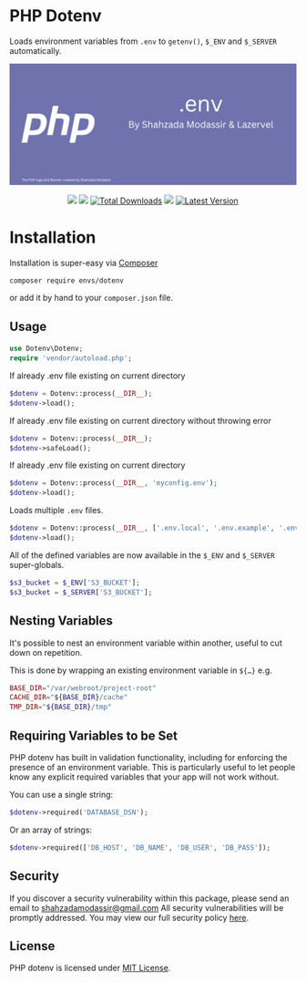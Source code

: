 PHP Dotenv
============

Loads environment variables from `.env` to `getenv()`, `$_ENV` and `$_SERVER` automatically.

![Banner](https://raw.githubusercontent.com/lazervel/assets/main/banners/dotenv.png)

<p align="center">
<a href="https://github.com/shahzadamodassir"><img src="https://img.shields.io/badge/Author-Shahzada%20Modassir-%2344cc11?style=flat-square"/></a>
<a href="LICENSE"><img src="https://img.shields.io/github/license/lazervel/dotenv?style=flat-square"/></a>
<a href="https://packagist.org/packages/envs/dotenv"><img src="https://img.shields.io/packagist/dt/envs/dotenv.svg?style=flat-square" alt="Total Downloads"></img></a>
<a href="https://github.com/lazervel/dotenv/stargazers"><img src="https://img.shields.io/github/stars/lazervel/dotenv?style=flat-square"/></a>
<a href="https://github.com/lazervel/dotenv/releases"><img src="https://img.shields.io/github/release/lazervel/dotenv.svg?style=flat-square" alt="Latest Version"></img></a>
</p>

# Installation

Installation is super-easy via [Composer](https://getcomposer.org/)

```bash
composer require envs/dotenv
```

or add it by hand to your `composer.json` file.

## Usage

```php
use Dotenv\Dotenv;
require 'vendor/autoload.php';
```

If already .env file existing on current directory

```php
$dotenv = Dotenv::process(__DIR__);
$dotenv->load();
```

If already .env file existing on current directory without throwing error

```php
$dotenv = Dotenv::process(__DIR__);
$dotenv->safeLoad();
```

If already .env file existing on current directory

```php
$dotenv = Dotenv::process(__DIR__, 'myconfig.env');
$dotenv->load();
```

Loads multiple `.env` files.

```php
$dotenv = Dotenv::process(__DIR__, ['.env.local', '.env.example', '.env'], false);
$dotenv->load();
```

All of the defined variables are now available in the `$_ENV` and `$_SERVER` super-globals.

```php
$s3_bucket = $_ENV['S3_BUCKET'];
$s3_bucket = $_SERVER['S3_BUCKET'];
```

Nesting Variables
-----------------

It's possible to nest an environment variable within another, useful to cut down on repetition.

This is done by wrapping an existing environment variable in `${…}` e.g.

```php
BASE_DIR="/var/webroot/project-root"
CACHE_DIR="${BASE_DIR}/cache"
TMP_DIR="${BASE_DIR}/tmp"
```

Requiring Variables to be Set
-----------------------------

PHP dotenv has built in validation functionality, including for enforcing the presence of an environment variable. This is particularly useful to let people know any explicit required variables that your app will not work without.

You can use a single string:

```php
$dotenv->required('DATABASE_DSN');
```

Or an array of strings:

```php
$dotenv->required(['DB_HOST', 'DB_NAME', 'DB_USER', 'DB_PASS']);
```

Security
--------

If you discover a security vulnerability within this package, please send an email to [shahzadamodassir@gmail.com](mailto:shahzadamodassir@gmail.com) All security vulnerabilities will be promptly addressed. You may view our full security policy [here](https://github.com/lazervel/dotenv/security/policy).

License
-------

PHP dotenv is licensed under [MIT License](https://github.com/lazervel/dotenv/blob/main/LICENSE).
